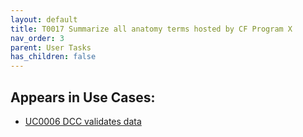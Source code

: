 ```yaml
---
layout: default
title: T0017 Summarize all anatomy terms hosted by CF Program X
nav_order: 3
parent: User Tasks
has_children: false
---
```


## Appears in Use Cases:

-   [UC0006 DCC validates data](../use-cases/uc0006-dcc-validates-data.md)
